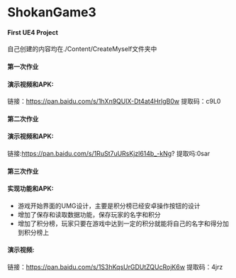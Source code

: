 # ShokanGame3
#### First UE4 Project
自己创建的内容均在./Content/CreateMyself文件夹中

#### 第一次作业
#### 演示视频和APK:
链接：https://pan.baidu.com/s/1hXn9QUlX-Dt4at4HrlgB0w 提取码：c9L0 

#### 第二次作业
#### 演示视频和APK:
链接:https://pan.baidu.com/s/1RuSt7uURsKjzl614b_-kNg? 提取吗:0sar

#### 第三次作业
#### 实现功能和APK:
- 游戏开始界面的UMG设计，主要是积分榜已经安卓操作按钮的设计
- 增加了保存和读取数据功能，保存玩家的名字和积分
- 增加了积分榜，玩家只要在游戏中达到一定的积分就能将自己的名字和得分加到积分榜上
#### 演示视频:
链接：https://pan.baidu.com/s/1S3hKqsUrGDUtZQUcRojK6w 提取码：4jrz 
